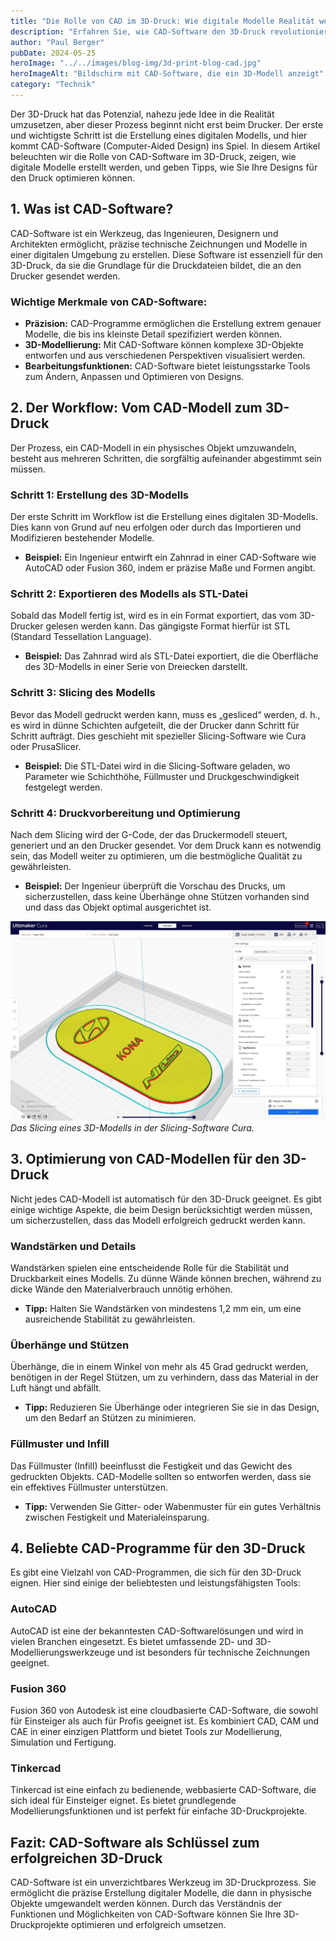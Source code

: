 ```yaml
---
title: "Die Rolle von CAD im 3D-Druck: Wie digitale Modelle Realität werden"
description: "Erfahren Sie, wie CAD-Software den 3D-Druck revolutioniert. Von digitalen Modellen bis zur Druckvorbereitung – entdecken Sie, wie Ideen zur Realität werden."
author: "Paul Berger"
pubDate: 2024-05-25
heroImage: "../../images/blog-img/3d-print-blog-cad.jpg"
heroImageAlt: "Bildschirm mit CAD-Software, die ein 3D-Modell anzeigt"
category: "Technik"
---
```


Der 3D-Druck hat das Potenzial, nahezu jede Idee in die Realität umzusetzen, aber dieser Prozess beginnt nicht erst beim Drucker. Der erste und wichtigste Schritt ist die Erstellung eines digitalen Modells, und hier kommt CAD-Software (Computer-Aided Design) ins Spiel. In diesem Artikel beleuchten wir die Rolle von CAD-Software im 3D-Druck, zeigen, wie digitale Modelle erstellt werden, und geben Tipps, wie Sie Ihre Designs für den Druck optimieren können.

## 1. Was ist CAD-Software?

CAD-Software ist ein Werkzeug, das Ingenieuren, Designern und Architekten ermöglicht, präzise technische Zeichnungen und Modelle in einer digitalen Umgebung zu erstellen. Diese Software ist essenziell für den 3D-Druck, da sie die Grundlage für die Druckdateien bildet, die an den Drucker gesendet werden.

### Wichtige Merkmale von CAD-Software:

- **Präzision:** CAD-Programme ermöglichen die Erstellung extrem genauer Modelle, die bis ins kleinste Detail spezifiziert werden können.
- **3D-Modellierung:** Mit CAD-Software können komplexe 3D-Objekte entworfen und aus verschiedenen Perspektiven visualisiert werden.
- **Bearbeitungsfunktionen:** CAD-Software bietet leistungsstarke Tools zum Ändern, Anpassen und Optimieren von Designs.

## 2. Der Workflow: Vom CAD-Modell zum 3D-Druck

Der Prozess, ein CAD-Modell in ein physisches Objekt umzuwandeln, besteht aus mehreren Schritten, die sorgfältig aufeinander abgestimmt sein müssen.

### Schritt 1: Erstellung des 3D-Modells

Der erste Schritt im Workflow ist die Erstellung eines digitalen 3D-Modells. Dies kann von Grund auf neu erfolgen oder durch das Importieren und Modifizieren bestehender Modelle.

- **Beispiel:** Ein Ingenieur entwirft ein Zahnrad in einer CAD-Software wie AutoCAD oder Fusion 360, indem er präzise Maße und Formen angibt.

### Schritt 2: Exportieren des Modells als STL-Datei

Sobald das Modell fertig ist, wird es in ein Format exportiert, das vom 3D-Drucker gelesen werden kann. Das gängigste Format hierfür ist STL (Standard Tessellation Language).

- **Beispiel:** Das Zahnrad wird als STL-Datei exportiert, die die Oberfläche des 3D-Modells in einer Serie von Dreiecken darstellt.

### Schritt 3: Slicing des Modells

Bevor das Modell gedruckt werden kann, muss es „gesliced“ werden, d. h., es wird in dünne Schichten aufgeteilt, die der Drucker dann Schritt für Schritt aufträgt. Dies geschieht mit spezieller Slicing-Software wie Cura oder PrusaSlicer.

- **Beispiel:** Die STL-Datei wird in die Slicing-Software geladen, wo Parameter wie Schichthöhe, Füllmuster und Druckgeschwindigkeit festgelegt werden.

### Schritt 4: Druckvorbereitung und Optimierung

Nach dem Slicing wird der G-Code, der das Druckermodell steuert, generiert und an den Drucker gesendet. Vor dem Druck kann es notwendig sein, das Modell weiter zu optimieren, um die bestmögliche Qualität zu gewährleisten.

- **Beispiel:** Der Ingenieur überprüft die Vorschau des Drucks, um sicherzustellen, dass keine Überhänge ohne Stützen vorhanden sind und dass das Objekt optimal ausgerichtet ist.

![Das Slicing eines 3D-Modells in der Slicing-Software Cura](../../images/blog-img/cura-slicer-funktionsweise.jpg)
_Das Slicing eines 3D-Modells in der Slicing-Software Cura._

## 3. Optimierung von CAD-Modellen für den 3D-Druck

Nicht jedes CAD-Modell ist automatisch für den 3D-Druck geeignet. Es gibt einige wichtige Aspekte, die beim Design berücksichtigt werden müssen, um sicherzustellen, dass das Modell erfolgreich gedruckt werden kann.

### Wandstärken und Details

Wandstärken spielen eine entscheidende Rolle für die Stabilität und Druckbarkeit eines Modells. Zu dünne Wände können brechen, während zu dicke Wände den Materialverbrauch unnötig erhöhen.

- **Tipp:** Halten Sie Wandstärken von mindestens 1,2 mm ein, um eine ausreichende Stabilität zu gewährleisten.

### Überhänge und Stützen

Überhänge, die in einem Winkel von mehr als 45 Grad gedruckt werden, benötigen in der Regel Stützen, um zu verhindern, dass das Material in der Luft hängt und abfällt.

- **Tipp:** Reduzieren Sie Überhänge oder integrieren Sie sie in das Design, um den Bedarf an Stützen zu minimieren.

### Füllmuster und Infill

Das Füllmuster (Infill) beeinflusst die Festigkeit und das Gewicht des gedruckten Objekts. CAD-Modelle sollten so entworfen werden, dass sie ein effektives Füllmuster unterstützen.

- **Tipp:** Verwenden Sie Gitter- oder Wabenmuster für ein gutes Verhältnis zwischen Festigkeit und Materialeinsparung.

## 4. Beliebte CAD-Programme für den 3D-Druck

Es gibt eine Vielzahl von CAD-Programmen, die sich für den 3D-Druck eignen. Hier sind einige der beliebtesten und leistungsfähigsten Tools:

### AutoCAD

AutoCAD ist eine der bekanntesten CAD-Softwarelösungen und wird in vielen Branchen eingesetzt. Es bietet umfassende 2D- und 3D-Modellierungswerkzeuge und ist besonders für technische Zeichnungen geeignet.

### Fusion 360

Fusion 360 von Autodesk ist eine cloudbasierte CAD-Software, die sowohl für Einsteiger als auch für Profis geeignet ist. Es kombiniert CAD, CAM und CAE in einer einzigen Plattform und bietet Tools zur Modellierung, Simulation und Fertigung.

### Tinkercad

Tinkercad ist eine einfach zu bedienende, webbasierte CAD-Software, die sich ideal für Einsteiger eignet. Es bietet grundlegende Modellierungsfunktionen und ist perfekt für einfache 3D-Druckprojekte.

## Fazit: CAD-Software als Schlüssel zum erfolgreichen 3D-Druck

CAD-Software ist ein unverzichtbares Werkzeug im 3D-Druckprozess. Sie ermöglicht die präzise Erstellung digitaler Modelle, die dann in physische Objekte umgewandelt werden können. Durch das Verständnis der Funktionen und Möglichkeiten von CAD-Software können Sie Ihre 3D-Druckprojekte optimieren und erfolgreich umsetzen.
